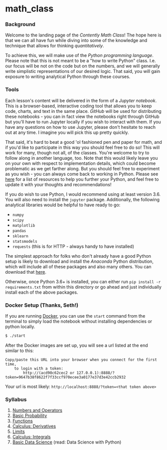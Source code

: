 # math_class

### Background

Welcome to the landing page of the _Contently Math Class_! The hope here is that we can all have fun while diving into some of the knowledge and technique that allows for thinking _quantitatively_.

To achieve this, we will make use of the _Python programming language_. Please note that this is not meant to be a "how to write Python" class. I.e. our focus will be not on the code but on the numbers, and we will generally write simplistic representations of our desired logic. That said, you will gain exposure to writing analytical Python through these courses. 

### Tools

Each lesson's content will be delivered in the form of a _Jupyter notebook_. This is a browser-based, interactive coding tool that allows you to keep code, charts, and text in the same place. _GitHub_ will be used for distributing these notebooks - you can in fact view the notebooks right through GitHub but you'll have to run Jupyter locally if you wish to interact with them. If you have any questions on how to use Jupyter, please don't hesitate to reach out at any time. I imagine you will pick this up pretty quickly.

That said, it's hard to beat a good 'ol fashioned pen and paper for math, and if you'd like to participate in this way you should feel free to do so! This will work for many, though not all, of the classes. You're welcome to try to follow along in another language, too. Note that this would likely leave you on your own with respect to implementation details, which could become problematic as we get farther along. But you should feel free to experiment as you wish - you can always come back to working in Python. Please see [here](https://github.com/lermana/math_class/blob/master/python_resources.md) for a list of resources to help you further your Python, and feel free to update it with your thoughts and recommendations!

If you do wish to use Python, I would recommend using at least version 3.6. You will also need to install the `jupyter` package. Additionally, the following analytical libraries would be helpful to have ready to go:
- `numpy`
- `scipy`
- `matplotlib`
- `pandas`
- `sklearn`
- `statsmodels`
- `requests` (this is for HTTP - always handy to have installed)

The simplest approach for folks who don't already have a good Python setup is likely to download and install the _Anaconda_ Python distribution, which will include all of these packages and also many others. You can download that [here](https://www.google.com/url?q=https%3A%2F%2Frepo.continuum.io%2Farchive%2FAnaconda3-2018.12-MacOSX-x86_64.pkg&sa=D&ust=1547655216810000&usg=AFQjCNE5LRmMSVTwl_SzMrp3iGGaA-Maaw). 

Otherwise, once Python 3.6+ is installed, you can either run `pip install -r requirements.txt` from within this directory or go ahead and just individually install each of the above packages.

### Docker Setup (Thanks, Seth!)
If you are running [Docker](https://www.docker.com/), you can use the `start` command from the terminal to simply load the notebook without installing dependencies or python locally.

```sh
$ ./start
```

After the Docker images are set up, you will see a url listed at the end similar to this:

```
Copy/paste this URL into your browser when you connect for the first time,
    to login with a token:
        http://(acd90c62cec2 or 127.0.0.1):8888/?token=9647b38f8622f7f33ccf970ecee3a0177e37d3e42ccb2932
```

Your url is most likely:
`http://localhost:8888/?token=<that token above>`


### Syllabus

1. [Numbers and Operators](https://github.com/contently/math_class/blob/master/numbers_and_operators.ipynb)
2. [Basic Probability](https://github.com/contently/math_class/blob/master/basic_probability.ipynb)
3. [Functions](https://github.com/contently/math_class/blob/master/functions.ipynb)
4. [Calculus: Derivatives](https://github.com/contently/math_class/blob/master/calculus_derivatives.ipynb)
5. [Limits](https://github.com/contently/math_class/blob/master/limits.ipynb)
6. [Calculus: Integrals](https://github.com/contently/math_class/blob/master/calculus_integrals.ipynb)
7. [Basic Data Science](https://github.com/contently/math_class/blob/master/data_science_101.ipynb) (read: Data Science with Python)
